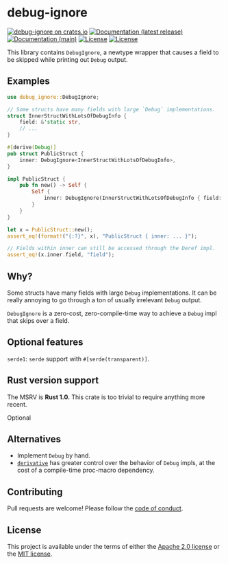 # debug-ignore

[![debug-ignore on crates.io](https://img.shields.io/crates/v/debug-ignore)](https://crates.io/crates/debug-ignore) [![Documentation (latest release)](https://docs.rs/debug-ignore/badge.svg)](https://docs.rs/debug-ignore/) [![Documentation (main)](https://img.shields.io/badge/docs-main-brightgreen)](https://sunshowers.github.io/debug-ignore/rustdoc/debug_ignore/) [![License](https://img.shields.io/badge/license-Apache-green.svg)](LICENSE-APACHE) [![License](https://img.shields.io/badge/license-MIT-green.svg)](LICENSE-MIT)

This library contains `DebugIgnore`, a newtype wrapper that causes a field to be skipped while
printing out `Debug` output.

## Examples

```rust
use debug_ignore::DebugIgnore;

// Some structs have many fields with large `Debug` implementations.
struct InnerStructWithLotsOfDebugInfo {
    field: &'static str,
    // ...
}

#[derive(Debug)]
pub struct PublicStruct {
    inner: DebugIgnore<InnerStructWithLotsOfDebugInfo>,
}

impl PublicStruct {
    pub fn new() -> Self {
        Self {
            inner: DebugIgnore(InnerStructWithLotsOfDebugInfo { field: "field", /* ... */ })
        }
    }
}

let x = PublicStruct::new();
assert_eq!(format!("{:?}", x), "PublicStruct { inner: ... }");

// Fields within inner can still be accessed through the Deref impl.
assert_eq!(x.inner.field, "field");
```

## Why?

Some structs have many fields with large `Debug` implementations. It can be really annoying to
go through a ton of usually irrelevant `Debug` output.

`DebugIgnore` is a zero-cost, zero-compile-time way to achieve a `Debug` impl that skips over a
field.

## Optional features

`serde1`: `serde` support with `#[serde(transparent)]`.

## Rust version support

The MSRV is **Rust 1.0.** This crate is too trivial to require anything more recent.

Optional

## Alternatives

* Implement `Debug` by hand.
* [`derivative`](https://crates.io/crates/derivative) has greater control over the behavior of
  `Debug` impls, at the cost of a compile-time proc-macro dependency.

## Contributing

Pull requests are welcome! Please follow the [code of conduct](CODE_OF_CONDUCT.md).

## License

This project is available under the terms of either the [Apache 2.0 license](LICENSE-APACHE) or the [MIT
license](LICENSE-MIT).

<!--
README.md is generated from README.tpl by cargo readme. To regenerate:

cargo install cargo-readme
cargo readme > README.md
-->
